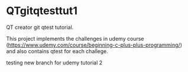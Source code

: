 # QTgitqtesttut1

QT creator git qtest tutorial.

This project implements the challenges in udemy course (https://www.udemy.com/course/beginning-c-plus-plus-programming/) and also contains qtest for each challege.

testing new branch for udemy tutorial 2
